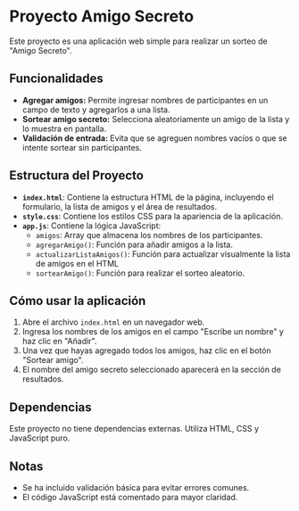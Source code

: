 # Proyecto Amigo Secreto

Este proyecto es una aplicación web simple para realizar un sorteo de "Amigo Secreto".

## Funcionalidades

*   **Agregar amigos:** Permite ingresar nombres de participantes en un campo de texto y agregarlos a una lista.
*   **Sortear amigo secreto:**  Selecciona aleatoriamente un amigo de la lista y lo muestra en pantalla.
*  **Validación de entrada:** Evita que se agreguen nombres vacíos o que se intente sortear sin participantes.

## Estructura del Proyecto

*   **`index.html`**:  Contiene la estructura HTML de la página, incluyendo el formulario, la lista de amigos y el área de resultados.
*   **`style.css`**:  Contiene los estilos CSS para la apariencia de la aplicación.
*   **`app.js`**:  Contiene la lógica JavaScript:
    *   `amigos`: Array que almacena los nombres de los participantes.
    *   `agregarAmigo()`:  Función para añadir amigos a la lista.
    *   `actualizarListaAmigos()`: Función para actualizar visualmente la lista de amigos en el HTML
    *   `sortearAmigo()`:  Función para realizar el sorteo aleatorio.

## Cómo usar la aplicación

1.  Abre el archivo `index.html` en un navegador web.
2.  Ingresa los nombres de los amigos en el campo "Escribe un nombre" y haz clic en "Añadir".
3.  Una vez que hayas agregado todos los amigos, haz clic en el botón "Sortear amigo".
4.  El nombre del amigo secreto seleccionado aparecerá en la sección de resultados.

## Dependencias

Este proyecto no tiene dependencias externas.  Utiliza HTML, CSS y JavaScript puro.

## Notas

*   Se ha incluido validación básica para evitar errores comunes.
*	El código JavaScript está comentado para mayor claridad.